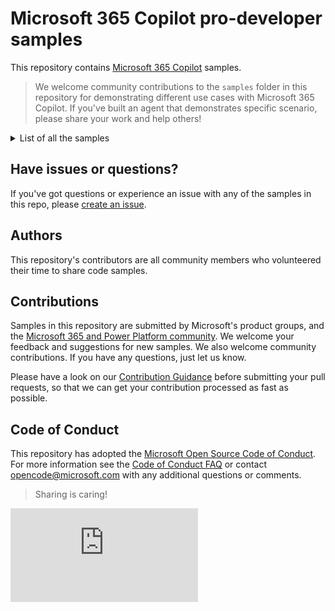 # Microsoft 365 Copilot pro-developer samples

This repository contains [Microsoft 365 Copilot](https://learn.microsoft.com/microsoft-365-copilot/extensibility/) samples.

> We welcome community contributions to the `samples` folder in this repository for demonstrating different use cases with Microsoft 365 Copilot. If you've built an agent that demonstrates specific scenario, please share your work and help others!

<details>
<summary>List of all the samples</summary></br>

<!-- begin_sample_list -->
| Title | Description | Author |
|-------|-------------|--------|
| [Agent PostPilot](./samples/da-PostPilotAgent) | Agent helps write LinkedIn post to announce Prompt of the week | Rabia Williams |
| [Azure Open AI Agent using TypeSpec for Microsoft 365 Copilot](./samples/da-typespec-azureopenai) | This sample demonstrates how to build a declarative agent for Microsoft 365 Copilot using TypeSpec for Microsoft 365 Copilot that allows to connect to Azure Open AI API as an API plugin to send queries. | Reshmee |
| [Blog Post Helper Declarative Agent for Microsoft 365 Copilot Sample](./samples/da-BlogPostHelper) | Blog post helper declarative agent to help in the creation process. | Paul Bullock |
| [Browse the menu and place an order at a local Italian restaurant using Microsoft 365 Copilot](./samples/da-ristorante-api) | This sample demonstrates how to build a declarative agent for Microsoft 365 Copilot that allows you to browse a menu of a local Italian restaurant and place an order. The agent uses an API plugin to connect to an anonymous API. The project contains an Azure Function that serves as the API. | Waldek Mastykarz |
| [Call chat completions from Azure Open AI - No code!](./samples/da-azureopenai) | This sample demonstrates how to build a declarative agent for Microsoft 365 Copilot that allows you to call Azure Open AI endpoint without any code. | Reshmee Auckloo |
| [Canvas Student](./samples/da-CanvasStudent) | Canvas Student is a learning assistant to help you interact with your Canvas LMS. This agent sample enables learners to interact with their courses using Microsoft 365 Copilot or Copilot Chat. Canvas Student empowers students to search through course content, generate ideas for learning, and improve the overall learning experience. | Juliano Menegazzo, Ayron Johnson |
| [Canvas Teacher](./samples/da-CanvasTeacher) | Canvas Teacher is a teaching assistant to help you interact with your Canvas LMS. This agent sample enables educators to interact with their courses using Microsoft 365 Copilot or Copilot Chat. Canvas Teacher empowers educators to plan their courses more effectively, giving them access to information in their courses, modules, assignments, pages, discussions, and announcements. | Juliano Menegazzo, Ayron Johnson |
| [Career Coach Declarative Agent for Microsoft 365 Copilot Sample](./samples/da-CareerCoach) | First Party Declarative Agent Career Coach shared as a sample | Marcus Castro |
| [CLI for M365 Helper](./samples/da-CLIForM365-helper) | This declarative helper helps users discover relevant CLI for Microsoft 365 commands from official documentation | Saurabh Tripathi |
| [Copilot Snow Wizard](./samples/da-SnowWizard) | M365 Declarative Copilot that interfaces with ServiceNow to list and create incidents | Cristiano Goncalves, Luis Demetrio |
| [Declarative Agent - PnP Controls Assistant](./samples/da-pnpassistant) | This declarative agent is designed to assist users in finding more information about the PnP reusable React controls. | Guido Zambarda |
| [Declarative Agent The Simple Teacher for Microsoft 365 Copilot Sample](./samples/da-teacher) | The declarative agent The Simple Teacher acts as a friendly, patient, and humorous mentor for students aged 16 to 20, explaining technical concepts in simple, relatable language. | Peter Paul Kirschner |
| [Declarative Agent with an API plugin that secured by Entra ID that validates its own tokens](./samples/da-repairs-oauth-validated) | This sample demonstrates how to build a declarative agent for Microsoft 365 Copilot that answers questions about repairs. The agent uses an API plugin to connect to an API secured with OAuth. The project contains an Azure Function that validates tokens using an open source library. | Bob German, Waldek Mastykarz |
| [Declarative Agent with an API plugin that secured by Entra ID that validates its own tokens](./samples/da-XBoxGameMaster) | This sample demonstrates how to build a declarative agent for Microsoft 365 Copilot that answers questions about repairs. The agent uses an API plugin to connect to an API secured with OAuth. The project contains an Azure Function that validates tokens using an open source library. | Bob German |
| [Declarative for Microsoft 365 Copilot with an API plugin connected to an API secured with OAuth](./samples/da-repairs-oauth) | This sample demonstrates how to build a declarative agent for Microsoft 365 Copilot that answers questions about repairs. The agent uses an API plugin to connect to an API secured with OAuth. The project contains an Azure Function that serves as the API and uses the built-in Azure App Service authentication and authorization capabilities (also referred to as Easy Auth) to secure access to APIs. | Waldek Mastykarz |
| [Document Finder Declarative Agent for Microsoft 365 Copilot Sample](./samples/da-DocFinder) | First Party Declarative Agent Document Finder shared as a sample | Jeremy Thake |
| [ESA, The Environment Sustainability Agent using Microsoft 365 Copilot](./samples/da-environmentSustainability) | This sample showcases how to build a declarative agent for Microsoft 365 Copilot connected to a SharePoint site as knowledge base, named ESA, the Environment Sustainability Agent. ESA is an intelligent assistant developed to assist organizations in monitoring and optimizing their environmental impact. | Rabia Williams |
| [Finding and apply for volunteer opportunities using Microsoft 365 Copilot with SharePoint List and Azure Ai Search - No code!](./samples/da-volunteeringapp) | This sample demonstrates how to build a declarative agent for Microsoft 365 Copilot that allows you to find and apply for volunteer opportunities using Microsoft 365 Copilot with SharePoint List and Azure Ai Search integration and authentication. | Reshmee Auckloo, Lee Ford |
| [Finding and apply for volunteer opportunities using Microsoft 365 Copilot with SharePoint List and Azure Ai Search - No code!](./samples/da-typespec-AzureAISearch_MsGraph-volunteeringapp) | This sample demonstrates how to build a declarative agent for Microsoft 365 Copilot using TypeSpec that allows you to find and apply for volunteer opportunities using Microsoft 365 Copilot with SharePoint List and Azure Ai Search integration and authentication. | Reshmee Auckloo, Lee Ford |
| [Geo Locator Game](./samples/da-geolocator-game) | This sample demonstrates how to create a Geo Locator Game declarative agent using Microsoft 365 Copilot. | Ayca Bas, Garry Trinder |
| [GitHub Issues Agent using TypeSpec for Microsoft 365 Copilot](./samples/da-typespec-github) | This sample demonstrates how to build a declarative agent for Microsoft 365 Copilot using TypeSpec for Microsoft 365 Copilot that allows you ground responses in WebSearch, use CodeInterpreter and use the GitHub API as an API plugin to retrieve issues. | Sébastien Levert |
| [Graph QnA agent for Microsoft 365 Copilot](./samples/da-qna-graphapi-plugin) | Copilot declarative agent makes direct calls to Microsoft Graph | Franck Cornu |
| [Idea Coach Declarative Agent for Microsoft 365 Copilot Sample](./samples/da-IdeaCoach) | First Party Declarative Agent Idea Coach shared as a sample | Eric Scherlinger |
| [Learning Coach Declarative Agent for Microsoft 365 Copilot Sample](./samples/da-LearningCoach) | First Party Declarative Agent Learning Coach shared as a sample | Julie Chudakova |
| [Manage repairs using Microsoft 365 Copilot](./samples/da-typespec-repairs-apikey) | This sample demonstrates how to build a declarative agent for Microsoft 365 Copilot using TypeSpec for Microsoft 365 Copilot that allows you to read, create, update and delete items from a Repairs system. The agent uses an API plugin to connect to an API-key protected API. | Sébastien Levert |
| [Manage repairs using Microsoft 365 Copilot](./samples/da-typespec-repairs) | This sample demonstrates how to build a declarative agent for Microsoft 365 Copilot using TypeSpec for Microsoft 365 Copilot that allows you to read, create, update and delete items from a Repairs system. The agent uses an API plugin to connect to an anonymous API. | Sébastien Levert |
| [Manage repairs using Microsoft 365 Copilot using OAuth 2.0 authentication](./samples/da-typespec-repairs-oauth) | This sample demonstrates how to build a declarative agent for Microsoft 365 Copilot using TypeSpec for Microsoft 365 Copilot that allows you to read, create, update and delete items from a Repairs system. The agent uses an API plugin to connect to an OAuth protected API. This sample is connecting to an already configured API. | Sébastien Levert |
| [My Advanced Communication Buddy -  Declarative Agent with API Plugin for Microsoft 365 Copilot Sample](./samples/da-MyAdvancedCommsBuddy) | First Party Declarative Agent Career Coach shared as a sample | Paul Bullock |
| [My Communication Buddy](./samples/da-MyCommsBuddy) | Declarative Agent designed to assist user in creating corporate communications | Paul Bullock |
| [PM Spec Reviewer](./samples/da-PMSpecReviewer) | A Microsoft Teams app that helps Product Managers review product specifications using AI assistance. | Sid Mathur |
| [PM Spec Writer](./samples/da-PMSpecWriter) | A Microsoft Teams app that helps Product Managers write and manage product specifications using AI assistance. | Sid Mathur |
| [PnP PowerShell Assistant Agent](./samples/da-PnPPowerShell-assistant) | This declarative agent, named PnP PowerShell Assistant helps users creating PnP PowerShell cmdlets | Aimery Thomas |
| [PnP Script Samples Agent](./samples/da-PnPScriptSamplesAgent) | Agent for Copilot for Microsoft 365, is designed to assist users with PowerShell scripts related to PnP Script Samples. | Paul Bullock |
| [Positivity Agent](./samples/da-PositivityAgent) | An agent designed to premote positivity, motivation, and confidence-building support to users. | Paul Bullock |
| [Presentation Agent for Microsoft 365 Copilot](./samples/da-PresentationAgent) | Declarative agent helps users prepare for presentations | Jeremy Thake |
| [Product support declararative agent](./samples/da-product-support) | This sample demonstrates how to create a product support agent using Microsoft 365 Copilot. | Garry Trinder |
| [Prompt Coach Declarative Agent for Microsoft 365 Copilot Sample](./samples/da-PromptCoach) | First Party Declarative Agent Prompt Coach shared as a sample | Marcus Castro |
| [Resolve Mate ticketing system agent](./samples/da-resolvemate-api) | Demonstrates how to build a declarative agent for Microsoft 365 Copilot that allows you to manage customer support tickets efficiently. . | Ejaz Hussain |
| [Resource Allocation Assistant](./samples/da-resource-allocation) | Resource Allocation Assistant is a declarative AI Agent that helps managers optimize team workloads and balance resource allocation effectively. | Valeras Narbutas |
| [Retrieve and create my ToDo tasks - No code!](./samples/da-todo-tasks-graphapi-plugin) | This sample demonstrates how to retrieve and create my ToDo tasks. | Reshmee Auckloo |
| [Sales Genie Declarative Agent](./samples/da-SalesGenie) | Sales Genie is a Declarative Agent designed to help sales executives get instant, actionable insights from their Salesforce CRM, Microsoft 365, and the web — all via natural language. Whether you're preparing for an upcoming customer meeting, reviewing your opportunity pipeline, or logging call notes into Salesforce, Sales Genie acts as a smart assistant that streamlines your daily sales activities. It showcases complex workflows directly using instructions. | Sébastien Levert, Akhil Sai Valluri |
| [SharePoint Agents Finder declarative agent](./samples/da-sp-agents-finder) | SharePoint Agents Finder uses the Microsoft Graph API as a Copilot plugin in a declarative agent, leveraging the Microsoft Graph Search API /search/query endpoint to retrieve information about SharePoint Agents and event any file in Microsoft 365. | Mohammad Amer |
| [Tasks Agent using TypeSpec for Microsoft 365 Copilot that connects to the Microsoft Graph APIs](./samples/da-typespec-todo) | This sample demonstrates how to build a declarative agent for Microsoft 365 Copilot using TypeSpec for Microsoft 365 Copilot that connects to the Tasks endpoints of the Microsoft Graph API through an API plugin. | Sébastien Levert |
| [Tech Support agent using TypeSpec for Microsoft 365 Copilot](./samples/da-typespec-tech-support) | This sample demonstrates how to build a declarative agent for Microsoft 365 Copilot using TypeSpec for Microsoft 365 Copilot that allows you ground responses in WebSearch, SharePoint and Copilot connectors | Sébastien Levert |
| [The M365 Roadmap Features Tracker agent shows how users can easily stay up to date with the latest Microsoft 365 roadmap features.](./samples/da-m365-roadmap-tracker) | The M365 Roadmap Features Tracker agent shows how users can easily stay up to date with the latest Microsoft 365 roadmap features. It integrates a Microsoft Graph Connector to monitor and deliver the latest updates, offering a hands-free solution for staying informed. | Mohammad Amer |
| [Trey Research TS Auth](./samples/da-trey-research-auth) | This sample demonstrates how to create an agent that interacts with a protected consulting API to provide information about consultants and projects. | Bob German, Garry Trinder |
| [Trey Research TypeScript](./samples/da-trey-research) | This sample demonstrates how to create an agent that interacts with a consulting API to provide information about consultants and projects. | Bob German, Garry Trinder |
| [Trey Research TypeSpec](./samples/da-typespec-trey-research) | This sample demonstrates how to create an agent that interacts with a consulting API to provide information about consultants and projects. | Bob German, Rabia Williams |
| [Visual Mind agent Visualizer Assistant](./samples/da-visual-mind-agent) | The Visual Mind agent is a Visualizer Assistant that will help the user with tasks related to creating clear, structured, and engaging visuals using Mermaid.js code. | Mohammad Amer |
| [Writing Coach Declarative Agent for Microsoft 365 Copilot Sample](./samples/da-WritingCoach) | First Party Declarative Agent Writing Coach shared as a sample | Phi-Lay NGUYEN |<!-- end_sample_list -->
</details>


## Have issues or questions?

If you've got questions or experience an issue with any of the samples in this repo, please [create an issue](https://github.com/pnp/copilot-pro-dev-samples/issues/new).

## Authors

This repository's contributors are all community members who volunteered their time to share code samples.

## Contributions

Samples in this repository are submitted by Microsoft's product groups, and the [Microsoft 365 and Power Platform community](http://aka.ms/m365pnp). We welcome your feedback and suggestions for new samples. We also welcome community contributions. If you have any questions, just let us know.

Please have a look on our [Contribution Guidance](./CONTRIBUTING.md) before submitting your pull requests, so that we can get your contribution processed as fast as possible.

## Code of Conduct

This repository has adopted the [Microsoft Open Source Code of Conduct](https://opensource.microsoft.com/codeofconduct/). For more information see the [Code of Conduct FAQ](https://opensource.microsoft.com/codeofconduct/faq/) or contact [opencode@microsoft.com](mailto:opencode@microsoft.com) with any additional questions or comments.

> Sharing is caring!

![](https://m365-visitor-stats.azurewebsites.net/copilot-pro-dev-samples/README.md)



